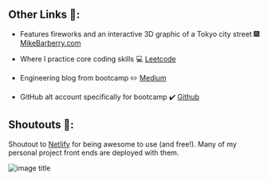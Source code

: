 ## Other Links :link::

 - Features fireworks and an interactive 3D graphic of a Tokyo city street :fireworks:  [MikeBarberry.com](https://mikebarberry.com)

 - Where I practice core coding skills  :computer:  [Leetcode](https://leetcode.com/Mbarberry/)

 - Engineering blog from bootcamp  :pencil2:  [Medium](https://mikebarberry.medium.com/)

 - GitHub alt account specifically for bootcamp :heavy_check_mark:  [Github](https://github.com/MikeBarberry-Flatiron)

## Shoutouts :raised_hands::
Shoutout to [Netlify](https://www.netlify.com/) for being awesome to use (and free!). Many of my personal project front ends are deployed with them.


![image title](http://blogs.agu.org/geospace/files/2016/01/5565696408_9849980bdb_o.jpg)
